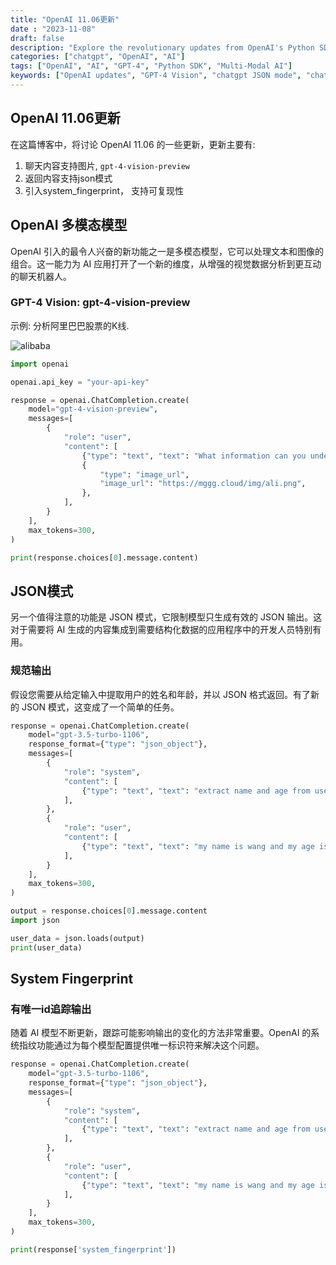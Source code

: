 ```yaml
---
title: "OpenAI 11.06更新"
date : "2023-11-08"
draft: false
description: "Explore the revolutionary updates from OpenAI's Python SDK 1.0.0, including multi-modal models, JSON mode responses, and system fingerprints, and how they can transform AI interactions."
categories: ["chatgpt", "OpenAI", "AI"]
tags: ["OpenAI", "AI", "GPT-4", "Python SDK", "Multi-Modal AI"]
keywords: ["OpenAI updates", "GPT-4 Vision", "chatgpt JSON mode", "chatgpt system fingerprint"]
---
```


## OpenAI 11.06更新

在这篇博客中，将讨论 OpenAI 11.06 的一些更新，更新主要有:
1. 聊天内容支持图片, ``gpt-4-vision-preview``
2. 返回内容支持json模式
3. 引入system_fingerprint， 支持可复现性

## OpenAI 多模态模型

OpenAI 引入的最令人兴奋的新功能之一是多模态模型，它可以处理文本和图像的组合。这一能力为 AI 应用打开了一个新的维度，从增强的视觉数据分析到更互动的聊天机器人。
### GPT-4 Vision: gpt-4-vision-preview
示例: 分析阿里巴巴股票的K线.

![alibaba](https://mggg.cloud/img/ali.png)

```python
import openai

openai.api_key = "your-api-key"

response = openai.ChatCompletion.create(
    model="gpt-4-vision-preview",
    messages=[
        {
            "role": "user",
            "content": [
                {"type": "text", "text": "What information can you understand from the K-line of the image?"},
                {
                    "type": "image_url",
                    "image_url": "https://mggg.cloud/img/ali.png",
                },
            ],
        }
    ],
    max_tokens=300,
)

print(response.choices[0].message.content)
```

## JSON模式
另一个值得注意的功能是 JSON 模式，它限制模型只生成有效的 JSON 输出。这对于需要将 AI 生成的内容集成到需要结构化数据的应用程序中的开发人员特别有用。


### 规范输出

假设您需要从给定输入中提取用户的姓名和年龄，并以 JSON 格式返回。有了新的 JSON 模式，这变成了一个简单的任务。

```python
response = openai.ChatCompletion.create(
    model="gpt-3.5-turbo-1106",
    response_format={"type": "json_object"},
    messages=[
        {
            "role": "system",
            "content": [
                {"type": "text", "text": "extract name and age from user input, return a json object"},
            ],
        },
        {
            "role": "user",
            "content": [
                {"type": "text", "text": "my name is wang and my age is 12, "},
            ],
        }
    ],
    max_tokens=300,
)

output = response.choices[0].message.content
import json

user_data = json.loads(output)
print(user_data)
```


## System Fingerprint

### 有唯一id追踪输出

随着 AI 模型不断更新，跟踪可能影响输出的变化的方法非常重要。OpenAI 的系统指纹功能通过为每个模型配置提供唯一标识符来解决这个问题。


```python
response = openai.ChatCompletion.create(
    model="gpt-3.5-turbo-1106",
    response_format={"type": "json_object"},
    messages=[
        {
            "role": "system",
            "content": [
                {"type": "text", "text": "extract name and age from user input, return a json object"},
            ],
        },
        {
            "role": "user",
            "content": [
                {"type": "text", "text": "my name is wang and my age is 12, "},
            ],
        }
    ],
    max_tokens=300,
)

print(response['system_fingerprint'])
```